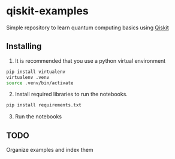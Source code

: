 # qiskit-examples

Simple repository to learn quantum computing basics using [Qiskit](https://qiskit.org/)

## Installing

1. It is recommended that you use a python virtual environment

```bash
pip install virtualenv
virtualenv .venv
source .venv/bin/activate
```

2. Install required libraries to run the notebooks.

```bash
pip install requirements.txt
```

3. Run the notebooks

## TODO

Organize examples and index them
